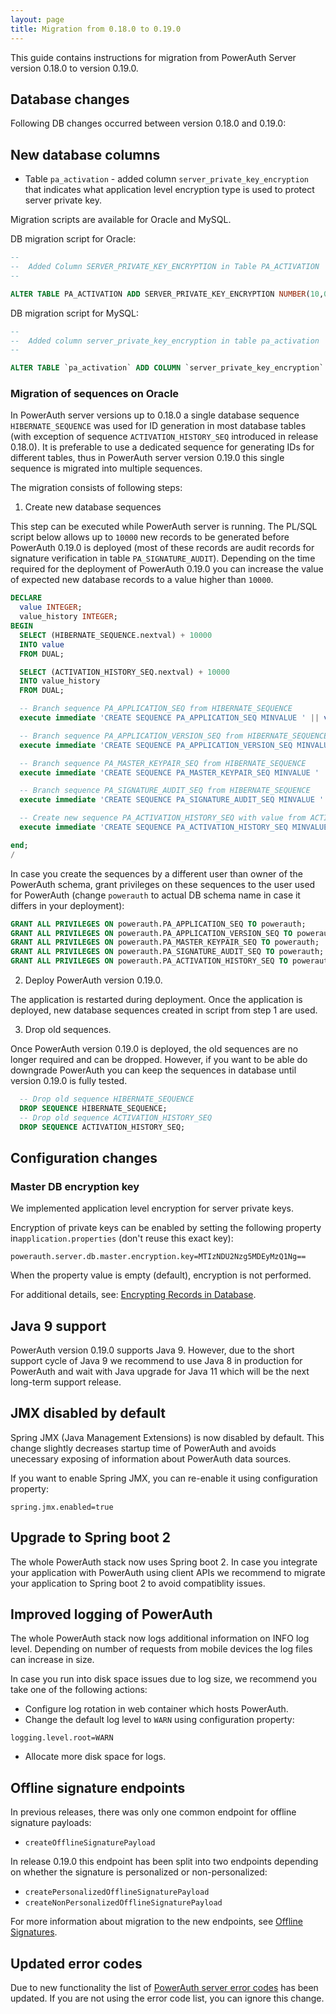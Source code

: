 ```yaml
---
layout: page
title: Migration from 0.18.0 to 0.19.0
---
```


This guide contains instructions for migration from PowerAuth Server version 0.18.0 to version 0.19.0.

## Database changes

Following DB changes occurred between version 0.18.0 and 0.19.0:

## New database columns

* Table `pa_activation` - added column `server_private_key_encryption` that indicates what application level encryption type is used to protect server private key.

Migration scripts are available for Oracle and MySQL.

DB migration script for Oracle:
```sql
--
--  Added Column SERVER_PRIVATE_KEY_ENCRYPTION in Table PA_ACTIVATION
--

ALTER TABLE PA_ACTIVATION ADD SERVER_PRIVATE_KEY_ENCRYPTION NUMBER(10,0) DEFAULT 0 NOT NULL;
```

DB migration script for MySQL:
```sql
--
--  Added column server_private_key_encryption in table pa_activation
--

ALTER TABLE `pa_activation` ADD COLUMN `server_private_key_encryption` INT(11) DEFAULT 0 NOT NULL;
```

### Migration of sequences on Oracle

In PowerAuth server versions up to 0.18.0 a single database sequence `HIBERNATE_SEQUENCE` was used for ID generation in most database tables (with exception of sequence `ACTIVATION_HISTORY_SEQ` introduced in release 0.18.0). It is preferable to use a dedicated sequence for generating IDs for different tables, thus in PowerAuth server version 0.19.0 this single sequence is migrated into multiple sequences.

The migration consists of following steps:

1. Create new database sequences

This step can be executed while PowerAuth server is running. The PL/SQL script below allows up to `10000` new records to be generated before PowerAuth 0.19.0 is deployed (most of these records are audit records for signature verification in table `PA_SIGNATURE_AUDIT`). Depending on the time required for the deployment of PowerAuth 0.19.0 you can increase the value of expected new database records to a value higher than `10000`.

```sql
DECLARE
  value INTEGER;
  value_history INTEGER;
BEGIN
  SELECT (HIBERNATE_SEQUENCE.nextval) + 10000
  INTO value
  FROM DUAL;

  SELECT (ACTIVATION_HISTORY_SEQ.nextval) + 10000
  INTO value_history
  FROM DUAL;

  -- Branch sequence PA_APPLICATION_SEQ from HIBERNATE_SEQUENCE
  execute immediate 'CREATE SEQUENCE PA_APPLICATION_SEQ MINVALUE ' || value || ' MAXVALUE 9999999999999999999999999999 INCREMENT BY 1 START WITH ' || value || ' CACHE 20 NOORDER NOCYCLE';

  -- Branch sequence PA_APPLICATION_VERSION_SEQ from HIBERNATE_SEQUENCE
  execute immediate 'CREATE SEQUENCE PA_APPLICATION_VERSION_SEQ MINVALUE ' || value || ' MAXVALUE 9999999999999999999999999999 INCREMENT BY 1 START WITH ' || value || ' CACHE 20 NOORDER NOCYCLE';

  -- Branch sequence PA_MASTER_KEYPAIR_SEQ from HIBERNATE_SEQUENCE
  execute immediate 'CREATE SEQUENCE PA_MASTER_KEYPAIR_SEQ MINVALUE ' || value || ' MAXVALUE 9999999999999999999999999999 INCREMENT BY 1 START WITH ' || value || ' CACHE 20 NOORDER NOCYCLE';

  -- Branch sequence PA_SIGNATURE_AUDIT_SEQ from HIBERNATE_SEQUENCE
  execute immediate 'CREATE SEQUENCE PA_SIGNATURE_AUDIT_SEQ MINVALUE ' || value || ' MAXVALUE 9999999999999999999999999999 INCREMENT BY 1 START WITH ' || value || ' CACHE 20 NOORDER NOCYCLE';

  -- Create new sequence PA_ACTIVATION_HISTORY_SEQ with value from ACTIVATION_HISTORY_SEQ
  execute immediate 'CREATE SEQUENCE PA_ACTIVATION_HISTORY_SEQ MINVALUE ' || value_history || ' MAXVALUE 9999999999999999999999999999 INCREMENT BY 1 START WITH ' || value_history || ' CACHE 20 NOORDER NOCYCLE';

end;
/
```

In case you create the sequences by a different user than owner of the PowerAuth schema, grant privileges on these sequences to the user used for PowerAuth (change `powerauth` to actual DB schema name in case it differs in your deployment):
```sql
GRANT ALL PRIVILEGES ON powerauth.PA_APPLICATION_SEQ TO powerauth;
GRANT ALL PRIVILEGES ON powerauth.PA_APPLICATION_VERSION_SEQ TO powerauth;
GRANT ALL PRIVILEGES ON powerauth.PA_MASTER_KEYPAIR_SEQ TO powerauth;
GRANT ALL PRIVILEGES ON powerauth.PA_SIGNATURE_AUDIT_SEQ TO powerauth;
GRANT ALL PRIVILEGES ON powerauth.PA_ACTIVATION_HISTORY_SEQ TO powerauth;
```

2. Deploy PowerAuth version 0.19.0.

The application is restarted during deployment. Once the application is deployed, new database sequences created in script from step 1 are used.

3. Drop old sequences.

Once PowerAuth version 0.19.0 is deployed, the old sequences are no longer required and can be dropped. However, if you want to be able do downgrade PowerAuth you can keep the sequences in database until version 0.19.0 is fully tested.

```sql
  -- Drop old sequence HIBERNATE_SEQUENCE
  DROP SEQUENCE HIBERNATE_SEQUENCE;
  -- Drop old sequence ACTIVATION_HISTORY_SEQ
  DROP SEQUENCE ACTIVATION_HISTORY_SEQ;
```

## Configuration changes

### Master DB encryption key

We implemented application level encryption for server private keys. 

Encryption of private keys can be enabled by setting the following property in`application.properties` (don't reuse this exact key):

```
powerauth.server.db.master.encryption.key=MTIzNDU2Nzg5MDEyMzQ1Ng==
```

When the property value is empty (default), encryption is not performed.

For additional details, see: [Encrypting Records in Database](https://github.com/lime-company/powerauth-server/wiki/Encrypting-Records-in-Database).

## Java 9 support

PowerAuth version 0.19.0 supports Java 9. However, due to the short support cycle of Java 9 we recommend to use Java 8 in production for PowerAuth and wait with Java upgrade for Java 11 which will be the next long-term support release.

## JMX disabled by default

Spring JMX (Java Management Extensions) is now disabled by default. This change slightly decreases startup time of PowerAuth and avoids unecessary exposing of information about PowerAuth data sources. 

If you want to enable Spring JMX, you can re-enable it using configuration property:

```properties
spring.jmx.enabled=true
```

## Upgrade to Spring boot 2

The whole PowerAuth stack now uses Spring boot 2. In case you integrate your application with PowerAuth using client APIs we recommend to migrate your application to Spring boot 2 to avoid compatiblity issues.

## Improved logging of PowerAuth

The whole PowerAuth stack now logs additional information on INFO log level. Depending on number of requests from mobile devices the log files can increase in size. 

In case you run into disk space issues due to log size, we recommend you take one of the following actions:
* Configure log rotation in web container which hosts PowerAuth.
* Change the default log level to `WARN` using configuration property:
```properties
logging.level.root=WARN
```
* Allocate more disk space for logs.

## Offline signature endpoints

In previous releases, there was only one common endpoint for offline signature payloads: 
* `createOfflineSignaturePayload`

In release 0.19.0 this endpoint has been split into two endpoints depending on whether the signature is personalized or non-personalized:
* `createPersonalizedOfflineSignaturePayload`
* `createNonPersonalizedOfflineSignaturePayload` 

For more information about migration to the new endpoints, see [Offline Signatures](./Offline-Signatures).

## Updated error codes

Due to new functionality the list of [PowerAuth server error codes](./Server-Error-Codes) has been updated. If you are not using the error code list, you can ignore this change.